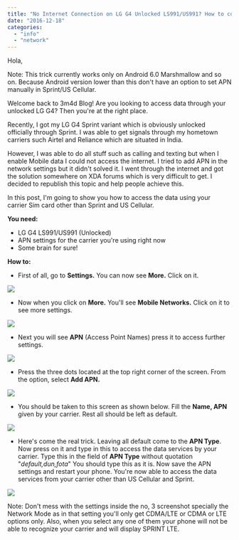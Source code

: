 ```yaml
---
title: "No Internet Connection on LG G4 Unlocked LS991/US991? How to configure APN settings?"
date: "2016-12-18"
categories: 
  - "info"
  - "network"
---
```


Hola,  
  
Note: This trick currently works only on Android 6.0 Marshmallow and so on. Because Android version lower than this don't have an option to set APN manually in Sprint/US Cellular.  

  

Welcome back to 3m4d Blog! Are you looking to access data through your unlocked LG G4? Then you're at the right place.

  

Recently, I got my LG G4 Sprint variant which is obviously unlocked officially through Sprint. I was able to get signals through my hometown carriers such Airtel and Reliance which are situated in India.

  

However, I was able to do all stuff such as calling and texting but when I enable Mobile data I could not access the internet. I tried to add APN in the network settings but it didn't solved it. I went through the internet and got the solution somewhere on XDA forums which is very difficult to get. I decided to republish this topic and help people achieve this.

  

In this post, I'm going to show you how to access the data using your carrier Sim card other than Sprint and US Cellular.

  

**You need:**

- LG G4 LS991/US991 (Unlocked)
- APN settings for the carrier you're using right now
- Some brain for sure!

  

**How to:**

- First of all, go to **Settings.** You can now see **More.** Click on it.

[![](/posts/2016/12/images/1.jpg)](https://3.bp.blogspot.com/-z9c4juuMBNo/WFa_uh--mFI/AAAAAAAAERo/jByMEtCom_Mz5LxN2VQKPxTB79l3cXyZQCLcB/s1600/1.jpg)

- Now when you click on **More.** You'll see **Mobile Networks.** Click on it to see more settings.

  
  

[![](/posts/2016/12/images/Capture%252B_2016-12-18-20-47-23.jpg)](https://4.bp.blogspot.com/-DU8z-hmpi30/WFbA1mMBFcI/AAAAAAAAERw/yiIdxTWM7Q8_W0NKIq-7BpKgot3WtBBkQCEw/s1600/Capture%252B_2016-12-18-20-47-23.jpg)

- Next you will see **APN** (Access Point Names) press it to access further settings.

  

[![](/posts/2016/12/images/Capture%252B_2016-12-18-20-47-48.jpg)](https://3.bp.blogspot.com/-1QMMko0BZJc/WFbA1qxToDI/AAAAAAAAER0/A-hyVpsRb8kwTIRx0qX5I2Ym0ve0axvPwCEw/s1600/Capture%252B_2016-12-18-20-47-48.jpg)

- Press the three dots located at the top right corner of the screen. From the option, select **Add APN.** 

  

[![](/posts/2016/12/images/Capture%252B_2016-12-18-20-49-43.jpg)](https://1.bp.blogspot.com/-mX9s3Y0Fkx0/WFbA1kEDkRI/AAAAAAAAER4/VheHx4rXxnE4lgIzpVpw9SJ7P13_eSO-gCEw/s1600/Capture%252B_2016-12-18-20-49-43.jpg)

- You should be taken to this screen as shown below. Fill the **Name, APN** given by your carrier. Rest all should be left as default. 

  

[![](/posts/2016/12/images/Capture%252B_2016-12-18-20-50-16.jpg)](https://4.bp.blogspot.com/-X4T7zUZT-KY/WFbA2em7hNI/AAAAAAAAER8/qd1yB3TE9zM1tzr4OFwOa8MFEFOOjgzaACEw/s1600/Capture%252B_2016-12-18-20-50-16.jpg)

- Here's come the real trick. Leaving all default come to the **APN Type**. Now press on it and type in this to access the data services by your carrier. Type this in the field of **APN Type** without quotation "_default,dun,fota_" You should type this as it is. Now save the APN settings and restart your phone. You're now able to access the data services from your carrier other than US Cellular and Sprint.

  

[![](/posts/2016/12/images/Capture%252B_2016-12-18-20-50-58.jpg)](https://3.bp.blogspot.com/-wp4uRC5J8XQ/WFbA2Vpi89I/AAAAAAAAESA/jK0r4hszF5I0RLU20jC3nkIaW62Z4hJ5ACEw/s1600/Capture%252B_2016-12-18-20-50-58.jpg)

  

  

  
Note: Don't mess with the settings inside the no, 3 screenshot specially the Network Mode as in that setting you'll only get CDMA/LTE or CDMA or LTE options only. Also, when you select any one of them your phone will not be able to recognize your carrier and will display SPRINT LTE.
